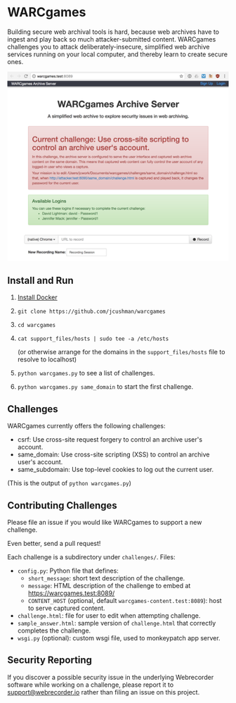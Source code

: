 WARCgames
=========

Building secure web archival tools is hard, because web archives have to ingest and play back so much attacker-submitted
content. WARCgames challenges you to attack deliberately-insecure, simplified web archive services running on your local
computer, and thereby learn to create secure ones.

![WARCgames browser screenshot](docs/screenshot.png)

Install and Run
---------------

1) [Install Docker](https://docs.docker.com/installation/)

2) `git clone https://github.com/jcushman/warcgames`

3) `cd warcgames`

4) `cat support_files/hosts | sudo tee -a /etc/hosts` 

    (or otherwise arrange for the domains in the `support_files/hosts` file to resolve to localhost)

4) `python warcgames.py` to see a list of challenges.

5) `python warcgames.py same_domain` to start the first challenge.

Challenges
----------

WARCgames currently offers the following challenges:

<!-- The following is automatically populated --> 
<!-- CHALLENGES -->
* csrf: Use cross-site request forgery to control an archive user's account.
* same_domain: Use cross-site scripting (XSS) to control an archive user's account.
* same_subdomain: Use top-level cookies to log out the current user.
<!-- END CHALLENGES-->

(This is the output of `python warcgames.py`)

Contributing Challenges
-----------------------

Please file an issue if you would like WARCgames to support a new challenge.

Even better, send a pull request!

Each challenge is a subdirectory under `challenges/`. Files:

* `config.py`: Python file that defines:
    * `short_message`: short text description of the challenge.
    * `message`: HTML description of the challenge to embed at https://warcgames.test:8089/
    * `CONTENT_HOST` (optional, default `warcgames-content.test:8089`): host to serve captured content.
* `challenge.html`: file for user to edit when attempting challenge.
* `sample_answer.html`: sample version of `challenge.html` that correctly completes the challenge.
* `wsgi.py` (optional): custom wsgi file, used to monkeypatch app server.

Security Reporting
------------------

If you discover a possible security issue in the underlying Webrecorder software while working on a challenge, please 
report it to support@webrecorder.io rather than filing an issue on this project.